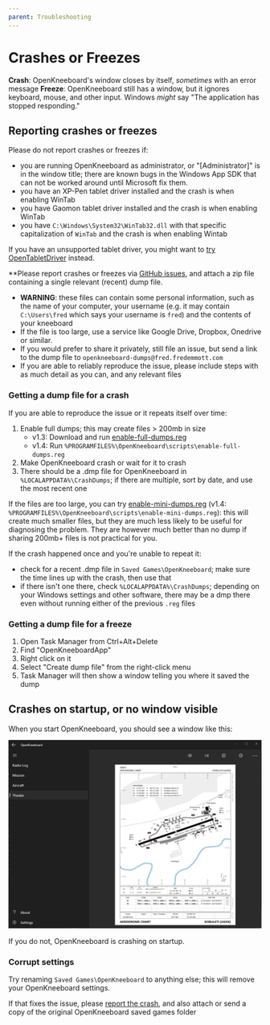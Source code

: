 ```yaml
---
parent: Troubleshooting
---
```


# Crashes or Freezes

**Crash**: OpenKneeboard's window closes by itself, *sometimes* with an error message
**Freeze**: OpenKneeboard still has a window, but it ignores keyboard, mouse, and other input. Windows *might* say "The application has stopped responding."

## Reporting crashes or freezes

Please do not report crashes or freezes if:

- you are running OpenKneeboard as administrator, or "[Administrator]" is in the window title; there are known bugs in the Windows App SDK that can not be worked around until Microsoft fix them.
- you have an XP-Pen tablet driver installed and the crash is when enabling WinTab
- you have Gaomon tablet driver installed and the crash is when enabling WinTab
- you have `C:\Windows\System32\WinTab32.dll` with that specific capitalization of `WinTab` and the crash is when enabling Wintab

If you have an unsupported tablet driver, you might want to [try OpenTabletDriver](https://go.openkneeboard.com/otd-ipc) instead.

**Please report crashes or freezes via [GitHub issues](https://go.openkneeboard.com/issues), and attach a zip file containing a single relevant (recent) dump file.
- **WARNING**: these files can contain some personal information, such as the name of your computer, your username (e.g. it may contain `C:\Users\fred` which says your username is `fred`) and the contents of your kneeboard
- If the file is too large, use a service like Google Drive, Dropbox, Onedrive or similar.
- If you would prefer to share it privately, still file an issue, but send a link to the dump file to `openkneeboard-dumps@fred.fredemmott.com`
- If you are able to reliably reproduce the issue, please include steps with as much detail as you can, and any relevant files

### Getting a dump file for a crash

If you are able to reproduce the issue or it repeats itself over time:

1. Enable full dumps; this may create files > 200mb in size
   - v1.3: Download and run [enable-full-dumps.reg](https://github.com/OpenKneeboard/OpenKneeboard/raw/master/scripts/enable-full-dumps.reg)
   - v1.4: Run `%PROGRAMFILES%\OpenKneeboard\scripts\enable-full-dumps.reg`
2. Make OpenKneeboard crash or wait for it to crash
3. There should be a .dmp file for OpenKneeboard in `%LOCALAPPDATA%\CrashDumps`; if there are multiple, sort by date, and use the most recent one

If the files are too large, you can try [enable-mini-dumps.reg](https://raw.githubusercontent.com/OpenKneeboard/OpenKneeboard/master/scripts/enable-mini-dumps.reg) (v1.4: `%PROGRAMFILES%\OpenKneeboard\scripts\enable-mini-dumps.reg`): this will create much smaller files, but they are much less likely to be useful for diagnosing the problem. They are however much better than no dump if sharing 200mb+ files is not practical for you.

If the crash happened once and you're unable to repeat it:

- check for a recent .dmp file in `Saved Games\OpenKneeboard`; make sure the time lines up with the crash, then use that
- if there isn't one there, check `%LOCALAPPDATA%\CrashDumps`; depending on your Windows settings and other software, there may be a dmp there even without running either of the previous `.reg` files

### Getting a dump file for a freeze

1. Open Task Manager from Ctrl+Alt+Delete
2. Find "OpenKneeboardApp"
3. Right click on it
4. Select "Create dump file" from the right-click menu
5. Task Manager will then show a window telling you where it saved the dump

## Crashes on startup, or no window visible

When you start OpenKneeboard, you should see a window like this:

![A normal Windows app](../screenshots/config-app.png)

If you do not, OpenKneeboard is crashing on startup.

### Corrupt settings

Try renaming `Saved Games\OpenKneeboard` to anything else; this will remove your OpenKneeboard settings.

If that fixes the issue, please [report the crash](#reporting-crashes-or-freezes), and also attach or send a copy of the original OpenKneeboard saved games folder
